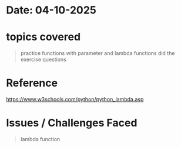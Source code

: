 # Date: 04-10-2025

# topics covered
>practice functions with parameter and lambda functions
>did the exercise questions

# Reference 
https://www.w3schools.com/python/python_lambda.asp


# Issues / Challenges Faced
>lambda function


